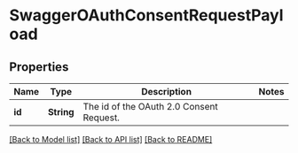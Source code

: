 # SwaggerOAuthConsentRequestPayload

## Properties
Name | Type | Description | Notes
------------ | ------------- | ------------- | -------------
**id** | **String** | The id of the OAuth 2.0 Consent Request. | 

[[Back to Model list]](../README.md#documentation-for-models) [[Back to API list]](../README.md#documentation-for-api-endpoints) [[Back to README]](../README.md)


